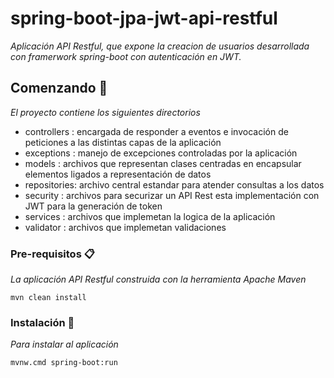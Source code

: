 # spring-boot-jpa-jwt-api-restful

_Aplicación API Restful, que expone la creacion de usuarios desarrollada con framerwork spring-boot con autenticación en JWT._

## Comenzando 🚀

_El proyecto contiene los siguientes directorios_
 
- controllers : encargada de responder a eventos e invocación de peticiones a las distintas capas de la aplicación
- exceptions  : manejo de excepciones controladas por la aplicación
- models      : archivos que representan clases centradas en encapsular elementos ligados a representación de datos
- repositories: archivo central estandar para atender consultas a los datos
- security    : archivos para securizar un API Rest esta implementación con JWT para la generación de token
- services    : archivos que implemetan la logica de la aplicación
- validator   : archivos que implemetan validaciones
 
### Pre-requisitos 📋

_La aplicación API Restful construida con la herramienta Apache Maven_

```
mvn clean install
```
### Instalación 🔧

_Para instalar al aplicación_

```
mvnw.cmd spring-boot:run
```